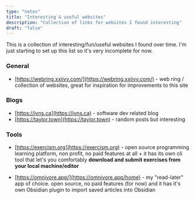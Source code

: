 ```yaml
---
type: "notes"
title: "Interesting & useful websites"
description: "Collection of links for websites I found interesting"
draft: "false"
---
```


This is a collection of interesting/fun/useful websites I found over time. I'm just starting to set up this list so it's very incomplete for now.

### General

- [https://webring.xxiivv.com/](https://webring.xxiivv.com/) - web ring / collection of websites, great for inspiration for improvements to this site

### Blogs

- [https://jvns.ca](https://jvns.ca) - software dev related blog
- [https://taylor.town](https://taylor.town) - random posts but interesting

### Tools

- [https://exercism.org](https://exercism.org) - open source programming learning platform, non profit, no paid features at all + it has its own cli tool that let's you comfortably **download and submit exercises from your local machine/editor**

- [https://omnivore.app/](https://omnivore.app/home) - my "read-later" app of choice. open source, no paid features (for now) and it has it's own Obsidian plugin to import saved articles into Obsidian
